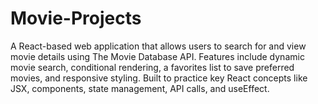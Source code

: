# Movie-Projects
A React-based web application that allows users to search for and view movie details using The Movie Database API. Features include dynamic movie search, conditional rendering, a favorites list to save preferred movies, and responsive styling. Built to practice key React concepts like JSX, components, state management, API calls, and useEffect.
